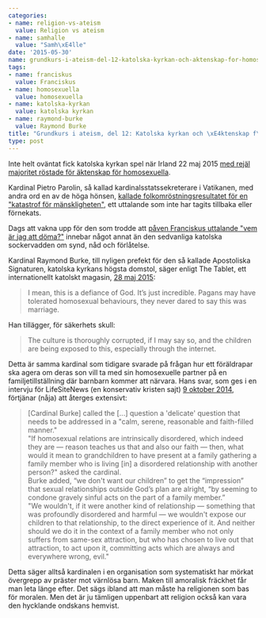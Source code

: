 ```yaml
---
categories:
- name: religion-vs-ateism
  value: Religion vs ateism
- name: samhalle
  value: "Samh\xE4lle"
date: '2015-05-30'
name: grundkurs-i-ateism-del-12-katolska-kyrkan-och-aktenskap-for-homosexuella
tags:
- name: franciskus
  value: Franciskus
- name: homosexuella
  value: homosexuella
- name: katolska-kyrkan
  value: katolska kyrkan
- name: raymond-burke
  value: Raymond Burke
title: "Grundkurs i ateism, del 12: Katolska kyrkan och \xE4ktenskap f\xF6r homosexuella"
type: post
---
```

Inte helt oväntat fick katolska kyrkan spel när Irland 22 maj 2015 [med rejäl majoritet röstade för äktenskap för homosexuella](http://www.referendum.ie/results.php?ref=10). 

Kardinal Pietro Parolin, så kallad kardinalsstatssekreterare i Vatikanen, med andra ord en av de höga hönsen, [kallade folkomröstningsresultatet för en "katastrof för mänskligheten"](http://www.irishtimes.com/news/social-affairs/religion-and-beliefs/vatican-stands-by-cardinal-s-remarks-on-referendum-1.2227805), ett uttalande som inte har tagits tillbaka eller förnekats.

Dags att vakna upp för den som trodde att [påven Franciskus uttalande "vem är jag att döma?"](http://www.npr.org/sections/thetwo-way/2013/07/29/206622682/pope-francis-discusses-gay-catholics-who-am-i-to-judge) innebar något annat än den sedvanliga katolska sockervadden om synd, nåd och förlåtelse.

Kardinal Raymond Burke, till nyligen prefekt för den så kallade Apostoliska Signaturen, katolska kyrkans högsta domstol, säger enligt The Tablet, ett internationellt katolskt magasin, [28 maj 2015](http://www.thetablet.co.uk/news/2108/0/ireland-is-worse-than-the-pagans-for-legalising-gay-marriage-says-senior-cardinal):

> I mean, this is a defiance of God. It’s just incredible. Pagans may have tolerated homosexual behaviours, they never dared to say this was marriage.

Han tillägger, för säkerhets skull:

> The culture is thoroughly corrupted, if I may say so, and the children are being exposed to this, especially through the internet.

Detta är samma kardinal som tidigare svarade på frågan hur ett föräldrapar ska agera om deras son vill ta med sin homosexuelle partner på en familjetillställning där barnbarn kommer att närvara. Hans svar, som ges i en intervju för LifeSiteNews (en konservativ kristen sajt) [9 oktober 2014](https://www.lifesitenews.com/news/exclusive-cardinal-burke-responds-to-australian-couples-synod-presentation), förtjänar (nåja) att återges extensivt:

> [Cardinal Burke] called the [...] question a 'delicate' question that needs to be addressed in a "calm, serene, reasonable and faith-filled manner."  
> "If homosexual relations are intrinsically disordered, which indeed they are — reason teaches us that and also our faith — then, what would it mean to grandchildren to have present at a family gathering a family member who is living [in] a disordered relationship with another person?" asked the cardinal.  
> Burke added, “we don't want our children” to get the “impression” that sexual relationships outside God’s plan are alright, “by seeming to condone gravely sinful acts on the part of a family member.”  
> "We wouldn't, if it were another kind of relationship — something that was profoundly disordered and harmful — we wouldn't expose our children to that relationship, to the direct experience of it. And neither should we do it in the context of a family member who not only suffers from same-sex attraction, but who has chosen to live out that attraction, to act upon it, committing acts which are always and everywhere wrong, evil."  

Detta säger alltså kardinalen i en organisation som systematiskt har mörkat övergrepp av präster mot värnlösa barn. Maken till amoralisk fräckhet får man leta länge efter. Det sägs ibland att man måste ha religionen som bas för moralen. Men det är ju tämligen uppenbart att religion också kan vara den hycklande ondskans hemvist.
